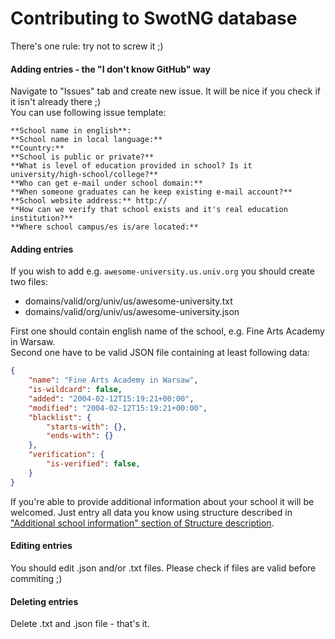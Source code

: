 # Contributing to SwotNG database

There's one rule: try not to screw it ;)

#### Adding entries - the "I don't know GitHub" way
Navigate to "Issues" tab and create new issue. It will be nice if you check if it isn't already there ;)   
You can use following issue template:
```
**School name in english**: 
**School name in local language:**
**Country:** 
**School is public or private?**
**What is level of education provided in school? Is it university/high-school/college?**
**Who can get e-mail under school domain:** 
**When someone graduates can he keep existing e-mail account?** 
**School website address:** http://
**How can we verify that school exists and it's real education institution?** 
**Where school campus/es is/are located:** 
```

#### Adding entries
If you wish to add e.g. `awesome-university.us.univ.org` you should create two files:
  * domains/valid/org/univ/us/awesome-university.txt
  * domains/valid/org/univ/us/awesome-university.json
  
First one should contain english name of the school, e.g. Fine Arts Academy in Warsaw.  
Second one have to be valid JSON file containing at least following data:
```json
{
    "name": "Fine Arts Academy in Warsaw",
    "is-wildcard": false,
    "added": "2004-02-12T15:19:21+00:00",
    "modified": "2004-02-12T15:19:21+00:00",
    "blacklist": {
        "starts-with": {},
        "ends-with": {}
    },
    "verification": {
        "is-verified": false,
    }
}
```

If you're able to provide additional information about your school it will be welcomed. Just entry all data you know using structure described in ["Additional school information" section of Structure description](https://github.com/kiler129/SwotNG-database/blob/master/STRUCTURE.md).

#### Editing entries
You should edit .json and/or .txt files. Please check if files are valid before commiting ;)

#### Deleting entries
Delete .txt and .json file - that's it.
